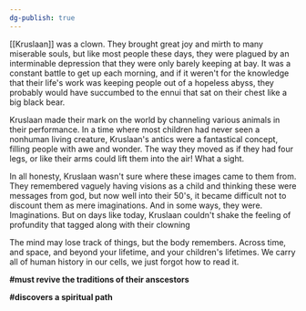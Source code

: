 ```yaml
---
dg-publish: true
---
```

[[Kruslaan]] was a clown. They brought great joy and mirth to many miserable
souls, but like most people these days, they were plagued by an
interminable depression that they were only barely keeping at bay. It
was a constant battle to get up each morning, and if it weren\'t for the
knowledge that their life\'s work was keeping people out of a hopeless
abyss, they probably would have succumbed to the ennui that sat on their
chest like a big black bear.

Kruslaan made their mark on the world by channeling various animals in
their performance. In a time where most children had never seen a
nonhuman living creature, Kruslaan\'s antics were a fantastical concept,
filling people with awe and wonder. The way they moved as if they had
four legs, or like their arms could lift them into the air! What a
sight.

In all honesty, Kruslaan wasn't sure where these images came to them
from. They remembered vaguely having visions as a child and thinking
these were messages from god, but now well into their 50's, it became
difficult not to discount them as mere imaginations. And in some ways,
they were. Imaginations. But on days like today, Kruslaan couldn\'t
shake the feeling of profundity that tagged along with their clowning

The mind may lose track of things, but the body remembers. Across time,
and space, and beyond your lifetime, and your children\'s lifetimes. We
carry all of human history in our cells, we just forgot how to read it.

**#must revive the traditions of their anscestors**

**#discovers a spiritual path**
